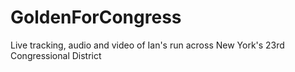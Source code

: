 # GoldenForCongress
Live tracking, audio and video of Ian's run across New York's 23rd Congressional District

